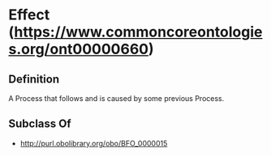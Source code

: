 # Effect (https://www.commoncoreontologies.org/ont00000660)

## Definition
A Process that follows and is caused by some previous Process.

## Subclass Of
- http://purl.obolibrary.org/obo/BFO_0000015

